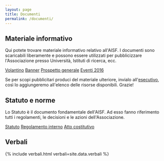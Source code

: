 ```yaml
---
layout: page
title: Documenti
permalink: /documenti/
---
```


## Materiale informativo

Qui potete trovare materiale informativo relativo all'AISF. I documenti sono scaricabili liberamente e possono essere utilizzati per pubblicizzare l'Associazione presso Università, Istituti di ricerca, ecc.

<div class="collection">
  <a href="http://www.ai-sf.it/owncloud/index.php/s/jWKZQjbFHPjrL1y" class="collection-item">Volantino</a>
  <a href="http://www.ai-sf.it/owncloud/index.php/s/AfKmRn2lDfNuLQm" class="collection-item">Banner</a>
  <a href="http://www.ai-sf.it/owncloud/index.php/s/ZIjLM9yaKEdoIP9" class="collection-item">Prospetto generale</a>
  <a href="http://www.ai-sf.it/owncloud/index.php/s/oUIqAsWgLegkibV" class="collection-item">Eventi 2016</a>
</div>

Se per scopi pubblicitari produci del materiale ulteriore, invialo all'<a href="mailto:esecutivo@ai-sf.it">esecutivo</a>, così lo aggiungeremo all'elenco delle risorse disponibili. Grazie!

## Statuto e norme

Lo Statuto è il documento fondamentale dell'AISF. Ad esso fanno riferimento tutti i regolamenti, le decisioni e le azioni dell'Associazione.

<div class="collection">
  <a href="http://www.ai-sf.it/owncloud/public.php?service=files&t=4a4fb9f6209612adcfa7eda850c33726" class="collection-item">Statuto</a>
  <a href="http://www.ai-sf.it/owncloud/public.php?service=files&t=d56eac31c10382f49ce951b03c4e98ff" class="collection-item">Regolamento interno</a>
  <a href="http://www.ai-sf.it/joomla/images/documents/atto2.pdf" class="collection-item">Atto costitutivo</a>
</div>

## Verbali

{% include verbali.html verbali=site.data.verbali %}

